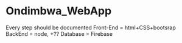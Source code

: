 # Ondimbwa_WebApp
Every step should be documented
Front-End = html+CSS+bootsrap
BackEnd = node, +??
Database = Firebase
